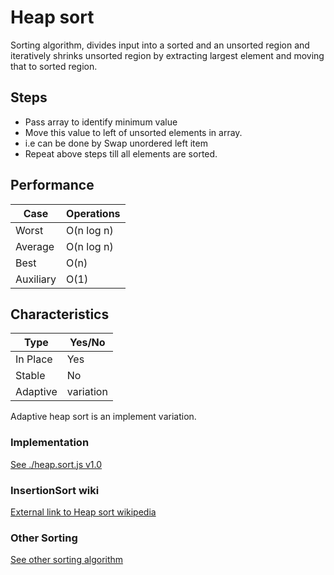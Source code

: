 # Heap sort
Sorting algorithm, divides input into a sorted and an unsorted region and iteratively shrinks unsorted region by extracting largest element and moving that to sorted region.

## Steps
- Pass array to identify minimum value
- Move this value to left of unsorted elements in array.
- i.e can be done by Swap unordered left item
- Repeat above steps till all elements are sorted.

## Performance
| Case        | Operations     |
| ----------- | -------------- |
| Worst       | O(n log n)     |
| Average     | O(n log n)     |
| Best        | O(n)           |
| Auxiliary   | O(1)           |

## Characteristics
| Type       | Yes/No    |
| ---------- | --------- |
| In Place   | Yes       |
| Stable     | No        |
| Adaptive   | variation |

Adaptive heap sort is an implement variation.

### Implementation
[See ./heap.sort.js v1.0](heap.sort.js)

### InsertionSort wiki
[External link to Heap sort wikipedia](https://en.wikipedia.org/wiki/Heapsort)

### Other Sorting
[See other sorting algorithm](../)
